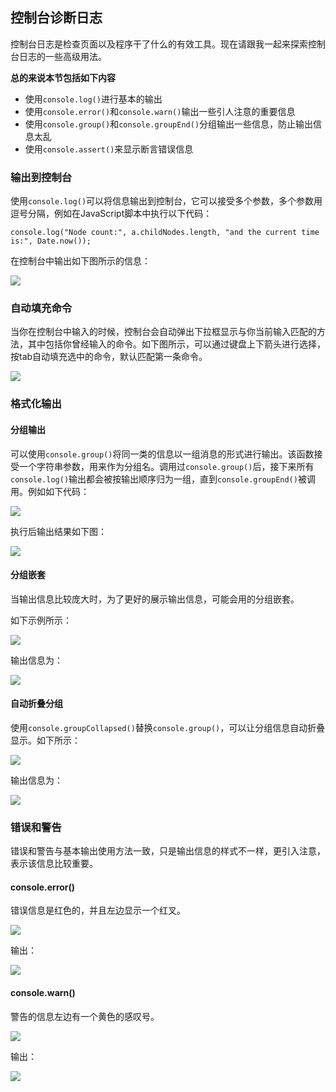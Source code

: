 ## 控制台诊断日志

控制台日志是检查页面以及程序干了什么的有效工具。现在请跟我一起来探索控制台日志的一些高级用法。

**总的来说本节包括如下内容**

* 使用`console.log()`进行基本的输出
* 使用`console.error()`和`console.warn()`输出一些引人注意的重要信息
* 使用`console.group()`和`console.groupEnd()`分组输出一些信息，防止输出信息太乱
* 使用`console.assert()`来显示断言错误信息

### 输出到控制台

使用`console.log()`可以将信息输出到控制台，它可以接受多个参数，多个参数用逗号分隔，例如在JavaScript脚本中执行以下代码：

`console.log("Node count:", a.childNodes.length, "and the current time is:", Date.now());`

在控制台中输出如下图所示的信息：

![](https://developers.google.cn/web/tools/chrome-devtools/console/images/console-write-log-multiple.png)

### 自动填充命令

当你在控制台中输入的时候，控制台会自动弹出下拉框显示与你当前输入匹配的方法，其中包括你曾经输入的命令。如下图所示，可以通过键盘上下箭头进行选择，按tab自动填充选中的命令，默认匹配第一条命令。

![](https://developers.google.cn/web/tools/chrome-devtools/console/images/autocomplete.png)

### 格式化输出

#### 分组输出

可以使用`console.group()`将同一类的信息以一组消息的形式进行输出。该函数接受一个字符串参数，用来作为分组名。调用过`console.group()`后，接下来所有`console.log()`输出都会被按输出顺序归为一组，直到`console.groupEnd()`被调用。例如如下代码：

![](http://p1.bqimg.com/582863/e6427162dd2ff749.png)

执行后输出结果如下图：

![](https://developers.google.cn/web/tools/chrome-devtools/console/images/console-write-group.png)

#### 分组嵌套

当输出信息比较庞大时，为了更好的展示输出信息，可能会用的分组嵌套。

如下示例所示：

![](http://p1.bqimg.com/582863/2d78a589ce37afc3.png)

输出信息为：

![](https://developers.google.cn/web/tools/chrome-devtools/console/images/console-write-nestedgroup.png)

#### 自动折叠分组

使用`console.groupCollapsed()`替换`console.group()`，可以让分组信息自动折叠显示。如下所示：

![](http://p1.bpimg.com/582863/7cd10f4496f10229.png)

输出信息为：

![](https://developers.google.cn/web/tools/chrome-devtools/console/images/console-write-groupcollapsed.png)


### 错误和警告

错误和警告与基本输出使用方法一致，只是输出信息的样式不一样，更引入注意，表示该信息比较重要。

#### console.error()

错误信息是红色的，并且左边显示一个红叉。

![](http://p1.bpimg.com/582863/dbcf032c4739b2bb.png)

输出：

![](https://developers.google.cn/web/tools/chrome-devtools/console/images/console-write-error-server-not-resp.png)

#### console.warn()

警告的信息左边有一个黄色的感叹号。

![](http://p1.bpimg.com/582863/d5963103cb4e876a.png)

输出： 

![](https://developers.google.cn/web/tools/chrome-devtools/console/images/console-write-warning-too-few-nodes.png)
